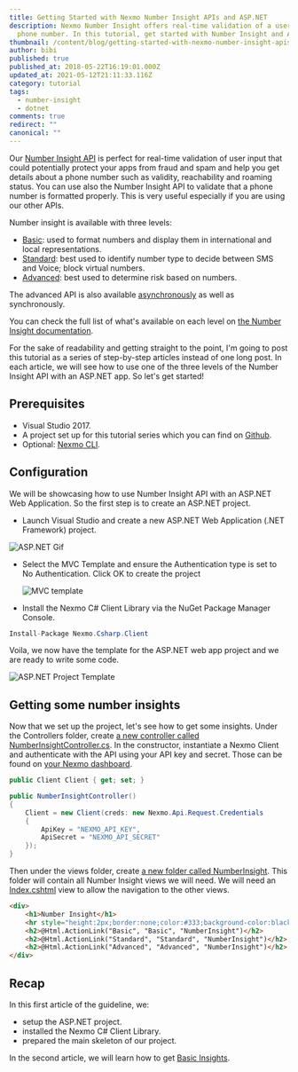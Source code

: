 ```yaml
---
title: Getting Started with Nexmo Number Insight APIs and ASP.NET
description: Nexmo Number Insight offers real-time validation of a user-input
  phone number. In this tutorial, get started with Number Insight and ASP.NET
thumbnail: /content/blog/getting-started-with-nexmo-number-insight-apis-and-asp-net-dr/Number-Insight-Nexmo-01.png
author: bibi
published: true
published_at: 2018-05-22T16:19:01.000Z
updated_at: 2021-05-12T21:11:33.116Z
category: tutorial
tags:
  - number-insight
  - dotnet
comments: true
redirect: ""
canonical: ""
---
```

Our [Number Insight API](https://developer.nexmo.com/number-insight/overview) is perfect for real-time validation of user input that could potentially protect your apps from fraud and spam and help you get details about a phone number such as validity, reachability and roaming status.
You can use also the Number Insight API to validate that a phone number is formatted properly. This is very useful especially if you are using our other APIs.

Number insight is available with three levels:

* [Basic](https://developer.nexmo.com/number-insight/building-blocks/number-insight-basic): used to format numbers and display them in international and local representations.
* [Standard](https://developer.nexmo.com/number-insight/building-blocks/number-insight-standard): best used to identify number type to decide between SMS and Voice; block virtual numbers.
* [Advanced](https://developer.nexmo.com/number-insight/building-blocks/number-insight-advanced): best used to determine risk based on numbers.

The advanced API is also available [asynchronously](https://developer.nexmo.com/number-insight/building-blocks/number-insight-advanced-async) as well as synchronously.

You can check the full list of what's available on each level on [the Number Insight documentation](https://developer.nexmo.com/api/number-insight).

For the sake of readability and getting straight to the point, I'm going to post this tutorial as a series of step-by-step articles instead of one long post. In each article, we will see how to use one of the three levels of the Number Insight API with an ASP.NET app. So let's get started!

## Prerequisites

* Visual Studio 2017.
* A project set up for this tutorial series which you can find on [Github](https://github.com/nexmo-community/nexmo-dotnet-quickstart).
* Optional: [Nexmo CLI](https://github.com/Nexmo/nexmo-cli).

<sign-up></sign-up>

## Configuration

We will be showcasing how to use Number Insight API with an ASP.NET Web Application. So the first step is to create an ASP.NET project. 

* Launch Visual Studio and create a new ASP.NET Web Application (.NET Framework) project. 

![ASP.NET Gif](/content/blog/getting-started-with-nexmo-number-insight-apis-and-asp-net/asp.net-project.png "ASP.NET Gif")

* Select the MVC Template and ensure the Authentication type is set to No Authentication. Click OK to create the project

  ![MVC template](/content/blog/getting-started-with-nexmo-number-insight-apis-and-asp-net/mvc-template.png "MVC template")

* Install the Nexmo C# Client Library via the NuGet Package Manager Console.

```csharp
Install-Package Nexmo.Csharp.Client
```

Voila, we now have the template for the ASP.NET web app project and we are ready to write some code.

![ASP.NET Project Template](/content/blog/getting-started-with-nexmo-number-insight-apis-and-asp-net/asp.net-project-template.png "ASP.NET Project Template")

## Getting some number insights

Now that we set up the project, let's see how to get some insights.
Under the Controllers folder, create [a new controller called NumberInsightController.cs](https://github.com/nexmo-community/nexmo-dotnet-quickstart/blob/ASPNET/NexmoDotNetQuickStarts/Controllers/NumberInsightController.cs). In the constructor,  instantiate a Nexmo Client and authenticate with the API using your API key and secret. Those can be found on [your Nexmo dashboard](https://dashboard.nexmo.com/getting-started-guide).

```csharp
public Client Client { get; set; }

public NumberInsightController()
{
    Client = new Client(creds: new Nexmo.Api.Request.Credentials
    {
        ApiKey = "NEXMO_API_KEY",
        ApiSecret = "NEXMO_API_SECRET"
    });
}
```

Then under the views folder, create [a new folder called NumberInsight](https://github.com/nexmo-community/nexmo-dotnet-quickstart/tree/ASPNET/NexmoDotNetQuickStarts/Views/NumberInsight). This folder will contain all Number Insight views we will need.
We will need an [Index.cshtml](https://github.com/nexmo-community/nexmo-dotnet-quickstart/blob/ASPNET/NexmoDotNetQuickStarts/Views/NumberInsight/Index.cshtml) view to allow the navigation to the other views.

```html
<div>
    <h1>Number Insight</h1>
    <hr style="height:2px;border:none;color:#333;background-color:black" />
    <h2>@Html.ActionLink("Basic", "Basic", "NumberInsight")</h2>
    <h2>@Html.ActionLink("Standard", "Standard", "NumberInsight")</h2>
    <h2>@Html.ActionLink("Advanced", "Advanced", "NumberInsight")</h2>
</div>
```

## Recap

In this first article of the guideline, we:

*   setup the ASP.NET project.
*   installed the Nexmo C# Client Library.
*   prepared the main skeleton of our project.

In the second article, we will learn how to get [Basic Insights](https://www.nexmo.com/blog/2018/05/22/how-to-get-basic-number-insights-within-an-asp-net-app-dr/).